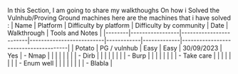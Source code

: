 In this Section, I am going to share my walkthoughs On how i Solved the Vulnhub/Proving Ground machines
here are the machines that i have solved :
| Name   | Platform        | Difficulty by platform | Difficulty by community | Date       | Walkthrough | Tools and Notes                      |
|--------|-----------------|------------------------|--------------------------|------------|-------------|--------------------------------------|
| Potato | PG / vulnhub    | Easy                   | Easy                    | 30/09/2023 | Yes         | - Nmap                               |
|        |                 |                        |                          |            |             | - Dirb                               |
|        |                 |                        |                          |            |             | - Burp                               |
|        |                 |                        |                          |            |             | - Take care                          |
|        |                 |                        |                          |            |             | - Enum well                          |
|        |                 |                        |                          |            |             | - Blabla                             |

